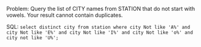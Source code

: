 Problem: Query the list of CITY names from STATION that do not start with vowels. Your result cannot contain duplicates.

SQL: ``select distinct city from station where city Not like 'A%' and city Not like 'E%' and city Not like 'I%' and city Not like 'o%' and city not like 'U%';``
